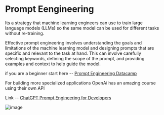 # Prompt Eengineering

Its a strategy that machine learning engineers can use to train large language models (LLMs) so the same model can be used for different tasks without re-training.

Effective prompt engineering involves understanding the goals and limitations of the machine learning model and designing prompts that are specific and relevant to the task at hand. This can involve carefully selecting keywords, defining the scope of the prompt, and providing examples and context to help guide the model.

if you are a beginner start here -- [Prompt Engineering Datacamp](https://www.datacamp.com/webinars/beginners-guide-to-prompt-engineering-with-chatgpt)

For building more specialized applications OpenAi has an amazing course using their own API

Link -- [ChatGPT Prompt Engineering for Developers](https://www.deeplearning.ai/short-courses/chatgpt-prompt-engineering-for-developers/)


![image](https://user-images.githubusercontent.com/89206677/236182126-767e0089-5606-46ae-bf26-f04d75e460a1.png)


